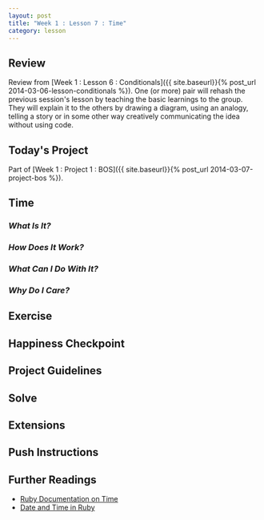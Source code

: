 ```yaml
---
layout: post
title: "Week 1 : Lesson 7 : Time"
category: lesson
---
```


## Review

Review from [Week 1 : Lesson 6 : Conditionals]({{ site.baseurl}}{% post_url 2014-03-06-lesson-conditionals %}).  One (or more) pair will rehash the previous session's lesson by teaching the basic learnings to the group.  They will explain it to the others by drawing a diagram, using an analogy, telling a story or in some other way creatively communicating the idea without using code.

## Today's Project<a name="todays-project"></a>

Part of [Week 1 : Project 1 : BOS]({{ site.baseurl}}{% post_url 2014-03-07-project-bos %}).

## Time

### _What Is It?_

### _How Does It Work?_

### _What Can I Do With It?_

### _Why Do I Care?_

## Exercise

## Happiness Checkpoint

## Project Guidelines

## Solve

## Extensions

## Push Instructions

## Further Readings

* [Ruby Documentation on Time](http://www.ruby-doc.org/core-2.1.0/Time.html)
* [Date and Time in Ruby](http://www.tutorialspoint.com/ruby/ruby_date_time.htm)